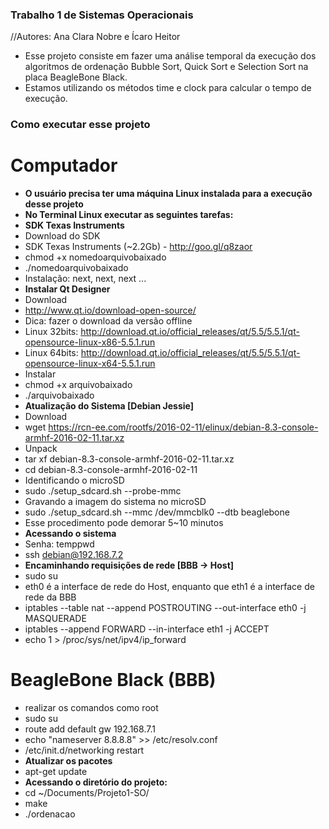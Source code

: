 ### Trabalho 1 de Sistemas Operacionais
//Autores: Ana Clara Nobre e Ícaro Heitor

- Esse projeto consiste em fazer uma análise temporal da execução dos algoritmos de ordenação Bubble Sort, Quick Sort e Selection Sort na placa BeagleBone Black.
- Estamos utilizando os métodos time e clock para calcular o tempo de execução.

### Como executar esse projeto

# Computador
- **O usuário precisa ter uma máquina Linux instalada para a execução desse projeto**
- **No Terminal Linux executar as seguintes tarefas:**
- **SDK Texas Instruments**
- Download do SDK
- SDK Texas Instruments (~2.2Gb) - http://goo.gl/q8zaor
- chmod +x nomedoarquivobaixado
- ./nomedoarquivobaixado
- Instalação: next, next, next ...
- **Instalar Qt Designer**
- Download
- http://www.qt.io/download-open-source/
- Dica: fazer o download da versão offline
- Linux 32bits: http://download.qt.io/official_releases/qt/5.5/5.5.1/qt-opensource-linux-x86-5.5.1.run
- Linux 64bits: http://download.qt.io/official_releases/qt/5.5/5.5.1/qt-opensource-linux-x64-5.5.1.run
- Instalar
- chmod +x arquivobaixado
- ./arquivobaixado
- **Atualização do Sistema [Debian Jessie]**
- Download
- wget https://rcn-ee.com/rootfs/2016-02-11/elinux/debian-8.3-console-armhf-2016-02-11.tar.xz
- Unpack
- tar xf debian-8.3-console-armhf-2016-02-11.tar.xz
- cd debian-8.3-console-armhf-2016-02-11
- Identificando o microSD
- sudo ./setup_sdcard.sh --probe-mmc
- Gravando a imagem do sistema no microSD
- sudo ./setup_sdcard.sh --mmc /dev/mmcblk0 --dtb beaglebone
- Esse procedimento pode demorar 5~10 minutos
- **Acessando o sistema**
- Senha: temppwd
- ssh debian@192.168.7.2
- **Encaminhando requisições de rede [BBB → Host]**
- sudo su
- eth0 é a interface de rede do Host, enquanto que eth1 é a interface de rede da BBB
- iptables --table nat --append POSTROUTING --out-interface eth0 -j MASQUERADE
- iptables --append FORWARD --in-interface eth1 -j ACCEPT
- echo 1 > /proc/sys/net/ipv4/ip_forward

# BeagleBone Black (BBB)
- realizar os comandos como root
- sudo su
- route add default gw 192.168.7.1
- echo "nameserver 8.8.8.8" >> /etc/resolv.conf
- /etc/init.d/networking restart
- **Atualizar os pacotes**
- apt-get update
- **Acessando o diretório do projeto:**
- cd ~/Documents/Projeto1-SO/
- make
- ./ordenacao